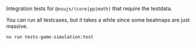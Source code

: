 Integration tests for `@osujs/(core|pp|math)` that require the testdata.

You can run all testcases, but it takes a while since some beatmaps are just massive.

```shell
nx run tests-game-simulation:test
```
